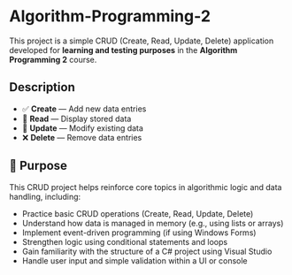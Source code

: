 # Algorithm-Programming-2

This project is a simple CRUD (Create, Read, Update, Delete) application developed for **learning and testing purposes** in the **Algorithm Programming 2** course.

## Description
- ✅ **Create** — Add new data entries  
- 📄 **Read** — Display stored data  
- 📝 **Update** — Modify existing data  
- ❌ **Delete** — Remove data entries

## 🎯 Purpose
This CRUD project helps reinforce core topics in algorithmic logic and data handling, including:
- Practice basic CRUD operations (Create, Read, Update, Delete)
- Understand how data is managed in memory (e.g., using lists or arrays)
- Implement event-driven programming (if using Windows Forms)
- Strengthen logic using conditional statements and loops
- Gain familiarity with the structure of a C# project using Visual Studio
- Handle user input and simple validation within a UI or console
